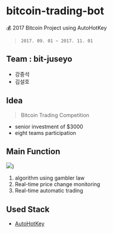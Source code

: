 # bitcoin-trading-bot

💰 2017 Bitcoin Project using AutoHotKey

> `2017. 09. 01 ~ 2017. 11. 01`

## Team : bit-juseyo

- 강중석
- 김설호

## Idea

> Bitcoin Trading Competition

- senior investment of \$3000
- eight teams participation

## Main Function

![](capture.png))

1. algorithm using gambler law
2. Real-time price change monitoring
3. Real-time automatic trading

## Used Stack

- [AutoHotKey](https://www.autohotkey.com/)
